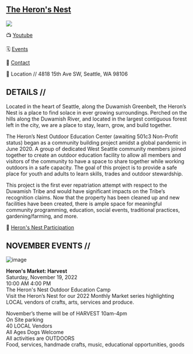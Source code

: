 ## [The Heron's Nest](https://www.theheronsnest.org/about)

![](https://cdn.discordapp.com/attachments/1037781202096107560/1037782056316457080/unknown.png)

📺 [Youtube](https://youtu.be/CJuFEQdlJjk)

🗓️  [Events](https://www.theheronsnest.org/events)

📧  [Contact](HeronsNestOutdoor@Gmail.com)

📍  Location // 4818 15th Ave SW, Seattle, WA 98106 

## DETAILS // 

Located in the heart of Seattle, along the Duwamish Greenbelt, the Heron’s Nest is a place to find solace in ever growing surroundings. Perched on the hills along the Duwamish River, and located in the largest contiguous forest left in the city, we are a place to stay, learn, grow, and build together. 

The Heron’s Nest Outdoor Education Center (awaiting 501c3 Non-Profit status) began as a community building project amidst a global pandemic in June 2020.  A group of dedicated West Seattle community members joined together to create an outdoor education facility to allow all members and visitors of the community to have a space to share together while working outdoors in a safe capacity.  The goal of this project is to provide a safe place for youth and adults to learn skills, trades and outdoor stewardship.  

This project is the first ever repatriation attempt with respect to the Duwamish Tribe and would have significant impacts on the Tribe’s recognition claims. Now that the property has been cleaned up and new facilities have been created, there is ample space for meaningful community programming, education, social events, traditional practices, gardening/farming, and more.

🌱 [Heron's Nest Participation](hnParticipation.md)


## NOVEMBER EVENTS //

![image](https://user-images.githubusercontent.com/75811965/199804153-558e48b3-2fb7-4eee-ac01-4d2d8f23d2ce.png)

**Heron's Market: Harvest** <br>
Saturday, November 19, 2022 <br>
10:00 AM  4:00 PM <br>
The Heron's Nest Outdoor Education Camp <br>
Visit the Heron’s Nest for our 2022 Monthly Market series highlighting LOCAL vendors of crafts, arts, services and produce. <br>

November’s theme will be of HARVEST
10am-4pm <br>
On Site parking <br>
40 LOCAL Vendors <br>
All Ages Dogs Welcome <br>
All activities are OUTDOORS <br>
Food, services, handmade crafts, music, educational opportunities, goods <br>


